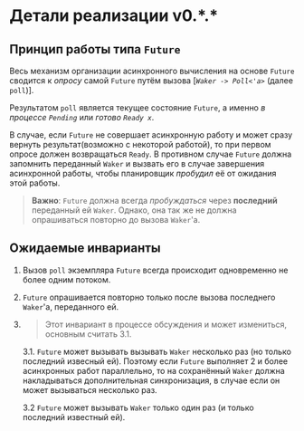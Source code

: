 # Детали реализации v0.\*.\*

## Принцип работы типа `Future`

Весь мeханизм организации асинхронного вычисления на основе `Future` сводится к *опросу* самой `Future` путём вызова \[*`Waker -> Poll<'a>`* (далее `poll`)\].

Результатом `poll` является текущее состояние `Future`, а именно *в процессе `Pending`* или *готово `Ready x`*.

В случае, если `Future` не совершает асинхронную работу и может сразу вернуть
результат(возможно с некоторой работой), то при первом опросе должен возвращаться `Ready`.
В противном случае `Future` должна запомнить переданный `Waker` и вызвать его в случае завершения
асинхронной работы, чтобы планировщик *пробудил* её от ожидания этой работы.

> **Важно**: `Future` должна всегда *пробуждаться* через **последний** переданный ей `Waker`.
> Однако, она так же не должна опрашиваться повторно до вызова `Waker`'а.


## Ожидаемые инварианты
1. Вызов `poll` экземпляра `Future` всегда происходит одновременно не более одним потоком.
2. `Future` опрашивается повторно только после вызова последнего `Waker`'а, переданного ей.
3. > Этот инвариант в процессе обсуждения и может измениться, основным считать 3.1.

    3.1. `Future` может вызывать вызывать `Waker` несколько раз (но только последний извесный ей). Поэтому если `Future` выполняет 2 и более асинхронных работ параллельно, то на сохранённый `Waker` должна накладываться дополнительная синхронизация, в случае если он может вызываться несколько раз.

    3.2 `Future` может вызывать `Waker` только один раз (и только последний известный ей).
